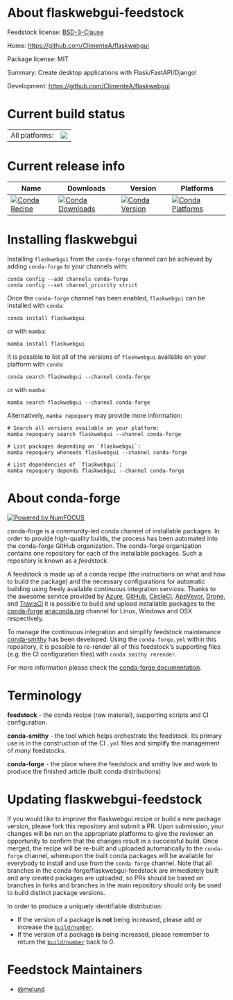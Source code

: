 About flaskwebgui-feedstock
===========================

Feedstock license: [BSD-3-Clause](https://github.com/conda-forge/flaskwebgui-feedstock/blob/main/LICENSE.txt)

Home: https://github.com/ClimenteA/flaskwebgui

Package license: MIT

Summary: Create desktop applications with Flask/FastAPI/Django!

Development: https://github.com/ClimenteA/flaskwebgui

Current build status
====================


<table><tr><td>All platforms:</td>
    <td>
      <a href="https://dev.azure.com/conda-forge/feedstock-builds/_build/latest?definitionId=12884&branchName=main">
        <img src="https://dev.azure.com/conda-forge/feedstock-builds/_apis/build/status/flaskwebgui-feedstock?branchName=main">
      </a>
    </td>
  </tr>
</table>

Current release info
====================

| Name | Downloads | Version | Platforms |
| --- | --- | --- | --- |
| [![Conda Recipe](https://img.shields.io/badge/recipe-flaskwebgui-green.svg)](https://anaconda.org/conda-forge/flaskwebgui) | [![Conda Downloads](https://img.shields.io/conda/dn/conda-forge/flaskwebgui.svg)](https://anaconda.org/conda-forge/flaskwebgui) | [![Conda Version](https://img.shields.io/conda/vn/conda-forge/flaskwebgui.svg)](https://anaconda.org/conda-forge/flaskwebgui) | [![Conda Platforms](https://img.shields.io/conda/pn/conda-forge/flaskwebgui.svg)](https://anaconda.org/conda-forge/flaskwebgui) |

Installing flaskwebgui
======================

Installing `flaskwebgui` from the `conda-forge` channel can be achieved by adding `conda-forge` to your channels with:

```
conda config --add channels conda-forge
conda config --set channel_priority strict
```

Once the `conda-forge` channel has been enabled, `flaskwebgui` can be installed with `conda`:

```
conda install flaskwebgui
```

or with `mamba`:

```
mamba install flaskwebgui
```

It is possible to list all of the versions of `flaskwebgui` available on your platform with `conda`:

```
conda search flaskwebgui --channel conda-forge
```

or with `mamba`:

```
mamba search flaskwebgui --channel conda-forge
```

Alternatively, `mamba repoquery` may provide more information:

```
# Search all versions available on your platform:
mamba repoquery search flaskwebgui --channel conda-forge

# List packages depending on `flaskwebgui`:
mamba repoquery whoneeds flaskwebgui --channel conda-forge

# List dependencies of `flaskwebgui`:
mamba repoquery depends flaskwebgui --channel conda-forge
```


About conda-forge
=================

[![Powered by
NumFOCUS](https://img.shields.io/badge/powered%20by-NumFOCUS-orange.svg?style=flat&colorA=E1523D&colorB=007D8A)](https://numfocus.org)

conda-forge is a community-led conda channel of installable packages.
In order to provide high-quality builds, the process has been automated into the
conda-forge GitHub organization. The conda-forge organization contains one repository
for each of the installable packages. Such a repository is known as a *feedstock*.

A feedstock is made up of a conda recipe (the instructions on what and how to build
the package) and the necessary configurations for automatic building using freely
available continuous integration services. Thanks to the awesome service provided by
[Azure](https://azure.microsoft.com/en-us/services/devops/), [GitHub](https://github.com/),
[CircleCI](https://circleci.com/), [AppVeyor](https://www.appveyor.com/),
[Drone](https://cloud.drone.io/welcome), and [TravisCI](https://travis-ci.com/)
it is possible to build and upload installable packages to the
[conda-forge](https://anaconda.org/conda-forge) [anaconda.org](https://anaconda.org/)
channel for Linux, Windows and OSX respectively.

To manage the continuous integration and simplify feedstock maintenance
[conda-smithy](https://github.com/conda-forge/conda-smithy) has been developed.
Using the ``conda-forge.yml`` within this repository, it is possible to re-render all of
this feedstock's supporting files (e.g. the CI configuration files) with ``conda smithy rerender``.

For more information please check the [conda-forge documentation](https://conda-forge.org/docs/).

Terminology
===========

**feedstock** - the conda recipe (raw material), supporting scripts and CI configuration.

**conda-smithy** - the tool which helps orchestrate the feedstock.
                   Its primary use is in the construction of the CI ``.yml`` files
                   and simplify the management of *many* feedstocks.

**conda-forge** - the place where the feedstock and smithy live and work to
                  produce the finished article (built conda distributions)


Updating flaskwebgui-feedstock
==============================

If you would like to improve the flaskwebgui recipe or build a new
package version, please fork this repository and submit a PR. Upon submission,
your changes will be run on the appropriate platforms to give the reviewer an
opportunity to confirm that the changes result in a successful build. Once
merged, the recipe will be re-built and uploaded automatically to the
`conda-forge` channel, whereupon the built conda packages will be available for
everybody to install and use from the `conda-forge` channel.
Note that all branches in the conda-forge/flaskwebgui-feedstock are
immediately built and any created packages are uploaded, so PRs should be based
on branches in forks and branches in the main repository should only be used to
build distinct package versions.

In order to produce a uniquely identifiable distribution:
 * If the version of a package **is not** being increased, please add or increase
   the [``build/number``](https://docs.conda.io/projects/conda-build/en/latest/resources/define-metadata.html#build-number-and-string).
 * If the version of a package **is** being increased, please remember to return
   the [``build/number``](https://docs.conda.io/projects/conda-build/en/latest/resources/define-metadata.html#build-number-and-string)
   back to 0.

Feedstock Maintainers
=====================

* [@melund](https://github.com/melund/)

